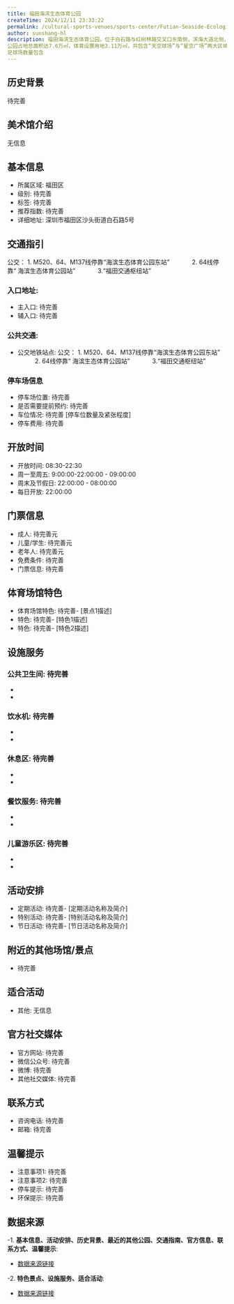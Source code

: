 ```yaml
---
title: 福田海滨生态体育公园
createTime: 2024/12/11 23:33:22
permalink: /cultural-sports-venues/sports-center/Futian-Seaside-Ecological-Sports-Park/
author: sunshang-hl
description: 福田海滨生态体育公园，位于白石路与红树林路交叉口东南侧，滨海大道北侧，是全国首个在污水处理厂上建成的以足球为主题的体育生态公园。
公园占地总面积达7.6万㎡，体育设置用地3.11万㎡，共包含“天空球场”与“星空广场”两大区域，有12栋建筑物、足球场、智能跑道及花园，新点与看点满满，让人迫不及待入园游览。
足球场数量包含
---
```


<ImageCard
image="https://www.sz.gov.cn/img/4/4096/4096519/11111306.jpg"
title= "福田海滨生态体育公园"
description= ""
date="2024/12/17"
href="/"
author="sunshang-hl"
/>

## 历史背景
 待完善

## 美术馆介绍
 无信息

## 基本信息
- 所属区域: 福田区
- 级别: 待完善
- 标签: 待完善
- 推荐指数: 待完善
- 详细地址: 深圳市福田区沙头街道白石路5号

## 交通指引
 公交： 1. M520、64、M137线停靠“海滨生态体育公园东站”
            2. 64线停靠“ 海滨生态体育公园站”
            3.“福田交通枢纽站”
### 入口地址:
- 主入口: 待完善
- 辅入口: 待完善
### 公共交通:
- 公交地铁站点: 公交： 1. M520、64、M137线停靠“海滨生态体育公园东站”
            2. 64线停靠“ 海滨生态体育公园站”
            3.“福田交通枢纽站”

### 停车场信息
- 停车场位置: 待完善
- 是否需要提前预约: 待完善
- 车位情况: 待完善 [停车位数量及紧张程度]
- 停车费用: 待完善

## 开放时间
- 开放时间: 08:30-22:30
- 周一至周五: 9:00:00-22:00:00 - 09:00:00
- 周末及节假日: 22:00:00 - 08:00:00
- 每日开放: 22:00:00

## 门票信息
- 成人: 待完善元
- 儿童/学生: 待完善元
- 老年人: 待完善元
- 免费条件: 待完善
- 门票信息: 待完善

## 体育场馆特色
- 体育场馆特色: 待完善- [景点1描述]
- 特色: 待完善- [特色1描述]
- 特色: 待完善- [特色2描述]

## 设施服务
### 公共卫生间: 待完善
- 
- 
### 饮水机: 待完善
- 
- 
### 休息区: 待完善
- 
- 
### 餐饮服务: 待完善
- 
- 
### 儿童游乐区: 待完善
- 
- 

## 活动安排
- 定期活动: 待完善- [定期活动名称及简介]
- 特别活动: 待完善- [特别活动名称及简介]
- 节日活动: 待完善- [节日活动名称及简介]

## 附近的其他场馆/景点
- 待完善

## 适合活动
- 其他: 无信息

## 官方社交媒体
- 官方网站: 待完善
- 微信公众号: 待完善
- 微博: 待完善
- 其他社交媒体: 待完善

## 联系方式
- 咨询电话: 待完善
- 邮箱: 待完善

## 温馨提示
- 注意事项1: 待完善
- 注意事项2: 待完善
- 停车提示: 待完善
- 环保提示: 待完善

## 数据来源
-1. **基本信息、活动安排、历史背景、最近的其他公园、交通指南、官方信息、联系方式、温馨提示**:
- [数据来源链接](https://www.sz.gov.cn/szzt2010/szwtt/wtcg/tycg/content/post_11111306.html)

-2. **特色景点、设施服务、适合活动**:
- [数据来源链接](https://www.sz.gov.cn/szzt2010/szwtt/wtcg/tycg/content/post_11111306.html)


